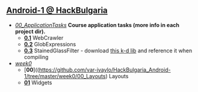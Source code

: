## [Android-1 @ HackBulgaria](https://github.com/HackBulgaria/Android-1)

* [*00_ApplicationTasks*](https://github.com/var-ivaylo/HackBulgaria_Android-1/tree/master/00_ApplicationTasks) **Course application tasks (more info in each project dir).**  
  * [**0.1**](https://github.com/var-ivaylo/HackBulgaria_Android-1/tree/master/00_ApplicationTasks/01_WebCrawler) WebCrawler  
  * [**0.2**](https://github.com/var-ivaylo/HackBulgaria_Android-1/tree/master/00_ApplicationTasks/02_GlobExpressions) GlobExpressions  
  * [**0.3**](https://github.com/var-ivaylo/HackBulgaria_Android-1/tree/master/00_ApplicationTasks/03_StainedGlassFilter) StainedGlassFilter - download [this k-d lib](http://home.wlu.edu/~levys/software/kd/) and reference it when compiling  
* [*week0*](https://github.com/var-ivaylo/HackBulgaria_Android-1/tree/master/week0)  
  * [**00**]((https://github.com/var-ivaylo/HackBulgaria_Android-1/tree/master/week0/00_Layouts) Layouts  
  * [**01**](https://github.com/var-ivaylo/HackBulgaria_Android-1/tree/master/week0/01_Widgets) Widgets  